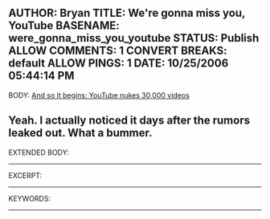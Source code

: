 AUTHOR: Bryan
TITLE: We're gonna miss you, YouTube
BASENAME: were_gonna_miss_you_youtube
STATUS: Publish
ALLOW COMMENTS: 1
CONVERT BREAKS: __default__
ALLOW PINGS: 1
DATE: 10/25/2006 05:44:14 PM
-----
BODY:
<a title="And so it begins: YouTube nukes 30,000 videos" href="http://arstechnica.com/news.ars/post/20061020-8038.html">And so it begins: YouTube nukes 30,000 videos</a>

Yeah. I actually noticed it days after the rumors leaked out. What a bummer.
-----
EXTENDED BODY:

-----
EXCERPT:

-----
KEYWORDS:

-----


